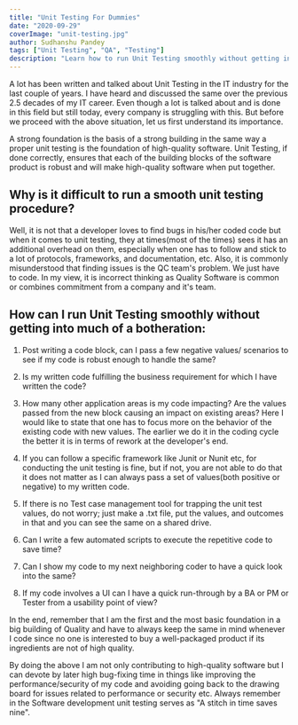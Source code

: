 ```yaml
---
title: "Unit Testing For Dummies"
date: "2020-09-29"
coverImage: "unit-testing.jpg"
author: Sudhanshu Pandey
tags: ["Unit Testing", "QA", "Testing"]
description: "Learn how to run Unit Testing smoothly without getting into much of a botheration"
---
```



A lot has been written and talked about Unit Testing in the IT industry for the last couple of years. I have heard and discussed the same over the previous 2.5 decades of my IT career. Even though a lot is talked about and is done in this field but still today, every company is struggling with this. But before we proceed with the above situation, let us first understand its importance.

A strong foundation is the basis of a strong building in the same way a proper unit testing is the foundation of high-quality software. Unit Testing, if done correctly, ensures that each of the building blocks of the software product is robust and will make high-quality software when put together.

## Why is it difficult to run a smooth unit testing procedure?

Well, it is not that a developer loves to find bugs in his/her coded code but when it comes to unit testing, they at times(most of the times) sees it has an additional overhead on them, especially when one has to follow and stick to a lot of protocols, frameworks, and documentation, etc. Also, it is commonly misunderstood that finding issues is the QC team's problem. We just have to code. In my view, it is incorrect thinking as Quality Software is common or combines commitment from a company and it's team.

## How can I run Unit Testing smoothly without getting into much of a botheration:

1. Post writing a code block, can I pass a few negative values/ scenarios to see if my code is robust enough to handle the same?

2. Is my written code fulfilling the business requirement for which I have written the code?

3. How many other application areas is my code impacting? Are the values passed from the new block causing an impact on existing areas? Here I would like to state that one has to focus more on the behavior of the existing code with new values. The earlier we do it in the coding cycle the better it is in terms of rework at the developer's end.

4. If you can follow a specific framework like Junit or Nunit etc, for conducting the unit testing is fine, but if not, you are not able to do that it does not matter as I can always pass a set of values(both positive or negative) to my written code.

5. If there is no Test case management tool for trapping the unit test values, do not worry; just make a .txt file, put the values, and outcomes in that and you can see the same on a shared drive.

6. Can I write a few automated scripts to execute the repetitive code to save time?

7. Can I show my code to my next neighboring coder to have a quick look into the same?

8. If my code involves a UI can I have a quick run-through by a BA or PM or Tester from a usability point of view?


In the end,  remember that I am the first and the most basic foundation in a big building of Quality and have to always keep the same in mind whenever I code since no one is interested to buy a well-packaged product if its ingredients are not of high quality.

By doing the above I am not only contributing to high-quality software but I can devote by later high bug-fixing time in things like improving the performance/security of my code and avoiding going back to the drawing board for issues related to performance or security etc. Always remember in the Software development unit testing serves as "A stitch in time saves nine".


